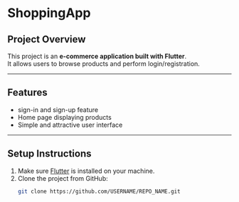 # ShoppingApp

## Project Overview
This project is an **e-commerce application built with Flutter**.  
It allows users to browse products and perform login/registration.  

---

## Features
- sign-in and sign-up feature
- Home page displaying products   
- Simple and attractive user interface   

---

## Setup Instructions
1. Make sure [Flutter](https://flutter.dev/docs/get-started/install) is installed on your machine.  
2. Clone the project from GitHub:  
   ```bash
   git clone https://github.com/USERNAME/REPO_NAME.git

